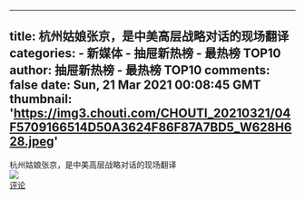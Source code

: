 
---
title: 杭州姑娘张京，是中美高层战略对话的现场翻译
categories: 
    - 新媒体
    - 抽屉新热榜 - 最热榜 TOP10
author: 抽屉新热榜 - 最热榜 TOP10
comments: false
date: Sun, 21 Mar 2021 00:08:45 GMT
thumbnail: 'https://img3.chouti.com/CHOUTI_20210321/04F5709166514D50A3624F86F87A7BD5_W628H628.jpeg'
---

<div>   
杭州姑娘张京，是中美高层战略对话的现场翻译<br><img src="https://img3.chouti.com/CHOUTI_20210321/04F5709166514D50A3624F86F87A7BD5_W628H628.jpeg" referrerpolicy="no-referrer"><br><a href="https://dig.chouti.com/link/30463878">评论</a>  
</div>
            